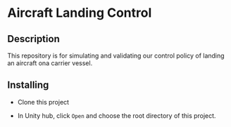 # Aircraft Landing Control

## Description

This repository is for simulating and validating our control policy of landing an aircraft ona carrier vessel.

## Installing

- Clone this project

- In Unity hub, click `Open` and choose the root directory of this project.
